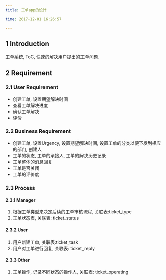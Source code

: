 ```yaml
---
title: 工单app的设计

time: 2017-12-01 16:26:57

---
```



## 1 Introduction
工单系统, ToC, 快速的解决用户提出的工单问题.


## 2 Requirement
### 2.1 User Requirement
- 创建工单, 设置期望解决时间
- 查看工单解决进度
- 确认工单解决
- 评价

### 2.2 Business Requirement
- 创建工单, 设置Urgency, 设置期望解决时间, 设置工单的分类以便下发到相应的部门, 创建人
- 工单的状态, 工单的承接人, 工单的解决历史记录
- 工单整体的消息回复
- 工单是否关闭
- 工单的评价度

### 2.3 Process
#### 2.3.1 Manager
1. 根据工单类型来决定后续的工单审核流程, 关联表:ticket_type
2. 工单状态表, 关联表: ticket_status

#### 2.3.2 User
1. 用户新建工单, 关联表:ticket_task
2. 用户对工单进行回复, 关联表: ticket_reply 

#### 2.3.3 Other
1. 工单操作, 记录不同状态的操作人, 关联表: ticket_operating

